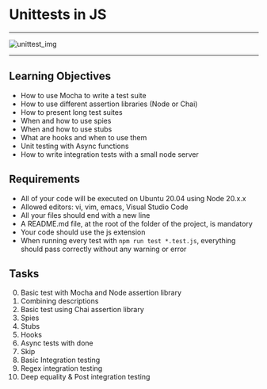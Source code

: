 # Unittests in JS

---

![unittest_img](https://file-uploads.teachablecdn.com/1f814d5bf0e54428859b8c20cf7721e1/deb491e413c54f6f9c29f43a311c0bf0)

---

## Learning Objectives

* How to use Mocha to write a test suite
* How to use different assertion libraries (Node or Chai)
* How to present long test suites
* When and how to use spies
* When and how to use stubs
* What are hooks and when to use them
* Unit testing with Async functions
* How to write integration tests with a small node server

## Requirements

* All of your code will be executed on Ubuntu 20.04 using Node 20.x.x
* Allowed editors: vi, vim, emacs, Visual Studio Code
* All your files should end with a new line
* A README.md file, at the root of the folder of the project, is mandatory
* Your code should use the js extension
* When running every test with `npm run test *.test.js`, everything should pass correctly without any warning or error

## Tasks

0. Basic test with Mocha and Node assertion library
1. Combining descriptions
2. Basic test using Chai assertion library
3. Spies
4. Stubs
5. Hooks
6. Async tests with done
7. Skip
8. Basic Integration testing
9. Regex integration testing
10. Deep equality & Post integration testing
